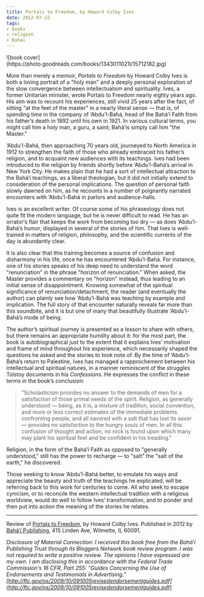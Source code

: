 ```yaml
---
title: Portals to Freedom, by Howard Colby Ives
date: 2012-07-22
tags:
- books
- religion
- Bahai
---
```


<div class="rightImage">
![book cover](https://photo.goodreads.com/books/1343011021l/15712182.jpg)
</div>

More than merely a memoir, _Portals to Freedom_ by Howard Colby Ives is both a
loving portrait of a "holy man" and a deeply personal exploration of the slow
convergence between intellectualism and spirituality. Ives, a former Unitarian
minister, wrote Portals to Freedom nearly eighty years ago. His aim was to
recount his experiences, still vivid 25 years after the fact, of sitting "at the
feet of the master" in a nearly literal sense &mdash; that is, of spending time
in the company of &lsquo;Abdu&rsquo;l-Bah&aacute;, head of the
Bah&aacute;&rsquo;&iacute; Faith from his father&rsquo;s death in 1892 until his
own in 1921. In various cultural terms, you might call him a holy man, a guru, a
saint; Bah&aacute;&rsquo;is simply call him "the Master."

<!-- truncate -->

&lsquo;Abdu&rsquo;l-Bah&aacute;, then approaching 70 years old, journeyed to
North America in 1912 to strengthen the faith of those who already embraced his
father&rsquo;s religion, and to acquaint new audiences with its teachings. Ives
had been introduced to the religion by friends shortly before
&lsquo;Abdu&rsquo;l-Bah&aacute;&rsquo;s arrival in New York City. He makes plain
that he had a sort of intellectual attraction to the Bah&aacute;&rsquo;i
teachings, as a liberal theologian, but it did not initially extend to
consideration of the personal implications. The question of personal faith
slowly dawned on him, as he recounts in a number of poignantly narrated
encounters with &lsquo;Abdu&rsquo;l-Bah&aacute; in parlors and audience-halls.

Ives is an excellent writer. Of course some of his phraseology does not quite
fit the modern language, but he is never difficult to read. He has an
orrator&lsquo;s flair that keeps the work from becoming too dry &mdash; as does
&lsquo;Abdu&rsquo;l-Bah&aacute;&rsquo;s humor, displayed in several of the
stories of him. That Ives is well-trained in matters of religion, philosophy,
and the scientific currents of the day is abundantly clear.

It is also clear that this training becomes a source of confusion and disharmony
in his life, once he has encountered &lsquo;Abdu&rsquo;l-Bah&aacute;. For
instance, one of his stories speaks of his deep need to understand the word
"renunciation" in the phrase "horizon of renunciation." When asked, the Master
provides a commentary on "horizon" instead, thus leading to an initial sense of
disappointment. Knowing somewhat of the spiritual significance of
renunciation/detachment, the reader (and eventually the author) can plainly see
how &lsquo;Abdu&rsquo;l-Bah&aacute; was teaching by example and implication. The
full story of that encounter naturally reveals far more than this soundbite, and
it is but one of many that beautifully illustrate
&lsquo;Abdu&rsquo;l-Bah&aacute;&rsquo;s mode of being.

The author&rsquo;s spiritual journey is presented as a lesson to share with
others, but there remains an appropriate humility about it: for the most part,
the book is autobiographical just to the extent that it explains Ives&rsquo;
motivation and frame of mind throughout his experience, which necessarily shaped
the questions he asked and the stories to took note of. By the time of
&lsquo;Abdu&rsquo;l-Bah&aacute;&rsquo;s return to Palestine, Ives has managed a
rapprochement between his intellectual and spiritual natures, in a manner
reminiscent of the struggles Tolstoy documents in his _Confessions_. He
expresses the conflict  in these terms in the book&rsquo;s conclusion:

> "Scholasticism provides no answer to the demands of men for a satisfaction of
> those primal needs of the spirit. Religion, as generally understood &mdash;
> being, as it is, a mixture of tradition, social convention, and more or less
> correct estimates of the immediate problems confronting people, and all
> savored with a salt that has lost its savor &mdash; provides no satisfaction
> to the hungry souls of men. In all this confusion of thought and action, no
> rock is found upon which many may plant his spiritual feet and be confident in
> his treading."

Religion, in the form of the Bah&aacute;&rsquo;&iacute; Faith as opposed to
"generally understood," still has the power to recharge &mdash; to "salt" the
"salt of the earth," he discovered.

Those seeking to know &lsquo;Abdu&rsquo;l-Bah&aacute; better, to emulate his
ways and appreciate the beauty and truth of the teachings he explicated, will be
referring back to this work for centuries to come. All who seek to escape
cynicism, or to reconcile the western intellectual tradition with a religious
worldview, would do well to follow Ives&rsquo; transformation, and to ponder and
then put into action the meaning of the stories he relates.

---

Review of [Portals to
Freedom](https://www.bahaibookstore.com/Portals-to-Freedom-P6794), by Howard Colby Ives. Published in 2012 by [Bah&aacute;&rsquo;&iacute; Publishing](https://www.bahaibookstore.com/),
415 Linden Ave, Wilmette, IL 60091.

_Disclosure of Material Connection: I received this book free from the
Bah&aacute;&rsquo;&iacute; Publishing Trust through its Bloggers Network book
review program. I was not required to write a positive review. The opinions I
have expressed are my own. I am disclosing this in accordance with the Federal
Trade Commission's 16 CFR, Part 255: "Guides Concerning the Use of Endorsements
and Testimonials in Advertising."
[http://ftc.gov/os/2009/10/091005revisedendorsementguides.pdf](http://ftc.gov/os/2009/10/091005revisedendorsementguides.pdf)_
